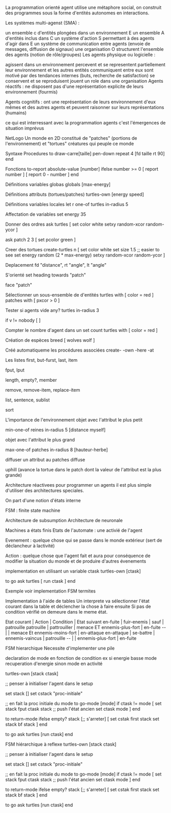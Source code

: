 La programmation orienté agent utilise une métaphore social, on construit des programmes sous la forme d'entités autonomes en interactions.

Les systèmes multi-agenst (SMA) :

un ensemble c d'entités
plongées dans un environnement E
un ensemble A d'entités inclus dans C
un système d'action S permettant à des agents d'agir dans E
un système de communication entre agents (envoie de messages, diffusion de signaux)
une organisation O structurent l'ensemble des agents (notion de rôle/groupes)
Les agents physique ou logicielle :

agissent dans un environnement
percevent et se representent partiellement leur environnement et les autres entités
communiquent entre eux
sont motivé par des tendances internes (buts, recherche de satisfaction)
se conservent et se reproduisent
jouent un role dans une organisation
Agents réactifs : ne disposent pas d'une représentation explicite de leurs environnement (fourmis)

Agents cognitifs : ont une représentation de leurs environnement d'eux mêmes et des autres agents et peuvent raisonner sur leurs représentations (humains)

ce qui est interressant avec la programmation agents c'est l'émergences de situation imprévus

NetLogo
Un monde en 2D constitué de "patches" (portions de l'environnement) et "tortues" créatures qui peuple ce monde

Syntaxe
Procedures
to draw-carre[taille] pen-down repeat 4 [fd taille rt 90] end

Fonctions
to-report absolute-value [number] ifelse number >= 0 [ report number ] [ report 0 - number ] end

Définitions variables globas
globals [max-energy]

Définitions attributs (tortues/patches)
turtles-own [energy speed]

Définitions variables locales
let r one-of turtles in-radius 5

Affectation de variables
set energy 35

Donner des ordres
ask turtles [ set color white setxy random-xcor random-ycor ]

ask patch 2 3 [ set pcolor green ]

Creer des tortues
create-turtles n [ set color white set size 1.5 ;; easier to see set energy random (2 * max-energy) setxy random-xcor random-ycor ]

Deplacement
fd "distance", rt "angle", lt "angle"

S'orienté
set heading towards "patch"

face "patch"

Sélectionner un sous-ensemble de d'entités
turtles with [ color = red ] patches with [ pxcor > 0 ]

Tester si agents vide
any? turtles in-radius 3

if v != nobody [ ]

Compter le nombre d'agent dans un set
count turtles with [ color = red ]

Création de espèces
breed [ wolves wolf ]

Créé automatiqueme les procédures associées
create- -own -here -at

Les listes
first, but-furst, last, item

fput, lput

length, empty?, member

remove, remove-item, replace-item

list, sentence, sublist

sort

L'importance de l'environnement
objet avec l'attribut le plus petit

min-one-of reines in-radius 5 [distance myself]

objet avec l'attribut le plus grand

max-one-of patches in-radius 8 [hauteur-herbe]

diffuser un attribut au patches
diffuse

uphill (avance la tortue dans le patch dont la valeur de l'attribut est la plus grande)

Architecture réactivees
pour programmer un agents il est plus simple d'utiliser des architectures speciales.

On part d'une notion d'états interne

FSM : finite state machine

Architecture de subsumption Architecture de neuronale

Machines a états finis
Etats de l'automate : une activié de l'agent

Evenement : quelque chose qui se passe dans le monde extérieur (sert de déclancheur à lactivité)

Action : quelque chose que l'agent fait et aura pour conséquence de modifier la situation du monde et de produire d'autres évenements

implementation en utilisant un variable ctask
turtles-own [ctask]

to go ask turtles [ run ctask ] end

Exemple voir implementation FSM termites

Implementation à l'aide de tables
Un interprete va sélectionner l'état courant dans la table et déclencher la chose à faire ensuite Si pas de condition vérifié on demeure dans le meme état.

Etat courant | Action | Condition | Etat suivant en-fuite | fuir-enemis | sauf | patrouille patrouille | pattrouiller | menace ET ennemis-plus-fort | en-fuite -- | | menace Et ennemis-moins-fort | en-attaque en-attaque | se-battre | ennemis-vaincus | patrouille -- | | ennemis-plus-fort | en-fuite

FSM hierarchique
Necessite d'implementer une pile

declaration de mode en fonction de condition ex si energie basse mode recuperation d'energie sinon mode en activité

turtles-own [stack ctask]

;; penser à initialiser l'agent dans le setup

set stack [] set cstack "proc-initiale"

;; en fait la proc initiale du mode to go-mode [mode] if ctask != mode [ set stack fput ctask stack ;; push l'état ancien set ctask mode ] end

to return-mode ifelse empty? stack [;; s'arreter] [ set cstak first stack set stack bf stack ] end

to go ask turtles [run ctask] end

FSM hiérarchique à reflexe
turtles-own [stack ctask]

;; penser à initialiser l'agent dans le setup

set stack [] set cstack "proc-initiale"

;; en fait la proc initiale du mode to go-mode [mode] if ctask != mode [ set stack fput ctask stack ;; push l'état ancien set ctask mode ] end

to return-mode ifelse empty? stack [;; s'arreter] [ set cstak first stack set stack bf stack ] end

to go ask turtles [run ctask] end